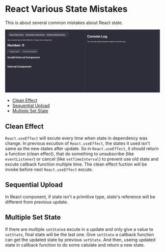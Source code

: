 # React Various State Mistakes

This is about several common mistakes about React state.

![preview](./preview.jpg)

- [Clean Effect](#clean-effect)
- [Sequential Upload](#sequential-upload)
- [Multiple Set State](#multiple-set-state)

## Clean Effect

`React.useEffect` will excute every time when state in dependency was change.
In previous excution of `React.useEffect`, the states it used isn't same as the new states after update.
So in `React.useEffect`, it should return a function (clean effect), that do something to unsubscribe (like `eventListener`) or cancel (like `setTimeInterval`) to prevent use old state and excute callback function multiple time.
The clean effect fuction will be invoke before next `React.useEffect` excute.

## Sequential Upload

In React component, if state isn't a primitive type, state's reference will be different from previous update.

## Multiple Set State

If there are multiple `setState`s excute in a update and only give a value to `setState`, final state will be the last one.
Give `setState` a callback function can get the updated state by previous `setState`.
And then, useing updated state in callback function to do some calulate and return a new state.